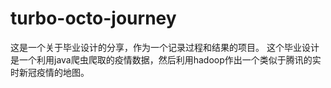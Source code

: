 # turbo-octo-journey
这是一个关于毕业设计的分享，作为一个记录过程和结果的项目。
这个毕业设计是一个利用java爬虫爬取的疫情数据，然后利用hadoop作出一个类似于腾讯的实时新冠疫情的地图。
